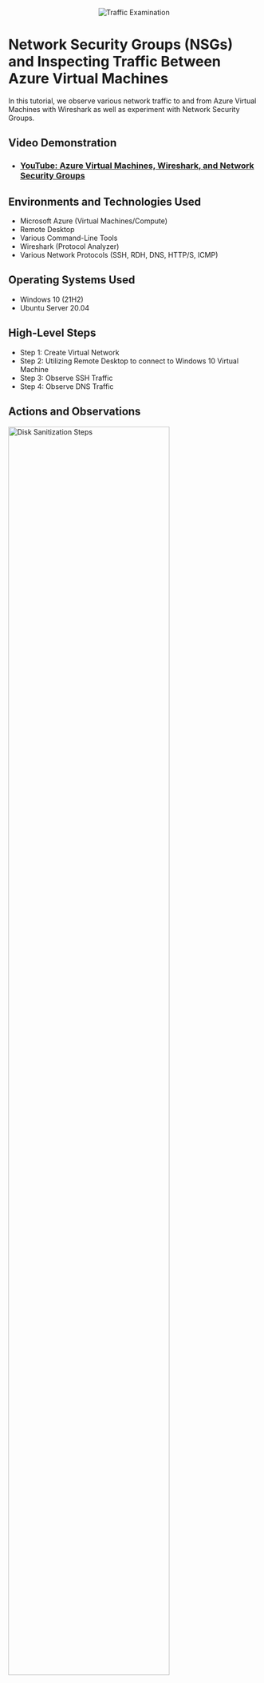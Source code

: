 <p align="center">
<img src="https://i.imgur.com/Ua7udoS.png" alt="Traffic Examination"/>
</p>

<h1>Network Security Groups (NSGs) and Inspecting Traffic Between Azure Virtual Machines</h1>
In this tutorial, we observe various network traffic to and from Azure Virtual Machines with Wireshark as well as experiment with Network Security Groups. <br />


<h2>Video Demonstration</h2>

- ### [YouTube: Azure Virtual Machines, Wireshark, and Network Security Groups](https://www.youtube.com)

<h2>Environments and Technologies Used</h2>

- Microsoft Azure (Virtual Machines/Compute)
- Remote Desktop
- Various Command-Line Tools
- Wireshark (Protocol Analyzer)
- Various Network Protocols (SSH, RDH, DNS, HTTP/S, ICMP)


<h2>Operating Systems Used </h2>

- Windows 10 (21H2)
- Ubuntu Server 20.04

<h2>High-Level Steps</h2>

- Step 1: Create Virtual Network
- Step 2: Utilizing Remote Desktop to connect to Windows 10 Virtual Machine
- Step 3: Observe SSH Traffic 
- Step 4: Observe DNS Traffic

<h2>Actions and Observations</h2>

<p>
<img src="https://imgur.com/AXAMlgd.png" height="80%" width="80%" alt="Disk Sanitization Steps"/>
</p>
<h2>Completed Virtual Network </h2>
<p> 
 First, a resource group was created in Azure. Inside the virtual network, there is a subnet with two virtual machines. One VM is running Windows 10 (VM1) and the other is running Linux Ubuntu (VM2). There is an NSG in between the two, a firewall. Configurations were made to the firewall to connect the two machines and to analyze the traffic using Wireshark.

</p>
<br />

<p>
<img src="https://i.imgur.com/CCF6HZz.png" height="80%" width="80%" alt="Disk Sanitization Steps"/>
</p>
<h1> Utilizing Remote Desktop to connect to Windows 10 Virtual Machine </h1>
<p>

</p>
<br />

<p>
<img src="https://i.imgur.com/DJmEXEB.png" height="80%" width="80%" alt="Disk Sanitization Steps"/>
</p>
<h1> Wireshark (Protocol Analyzer) and Traffic Analysis </h1>
<p>
Lorem ipsum dolor sit amet, consectetur adipiscing elit, sed do eiusmod tempor incididunt ut labore et dolore magna aliqua. Ut enim ad minim veniam, quis nostrud exercitation ullamco laboris nisi ut aliquip ex ea commodo consequat. Duis aute irure dolor in reprehenderit in voluptate velit esse cillum dolore eu fugiat nulla pariatur.
</p>
<br />
